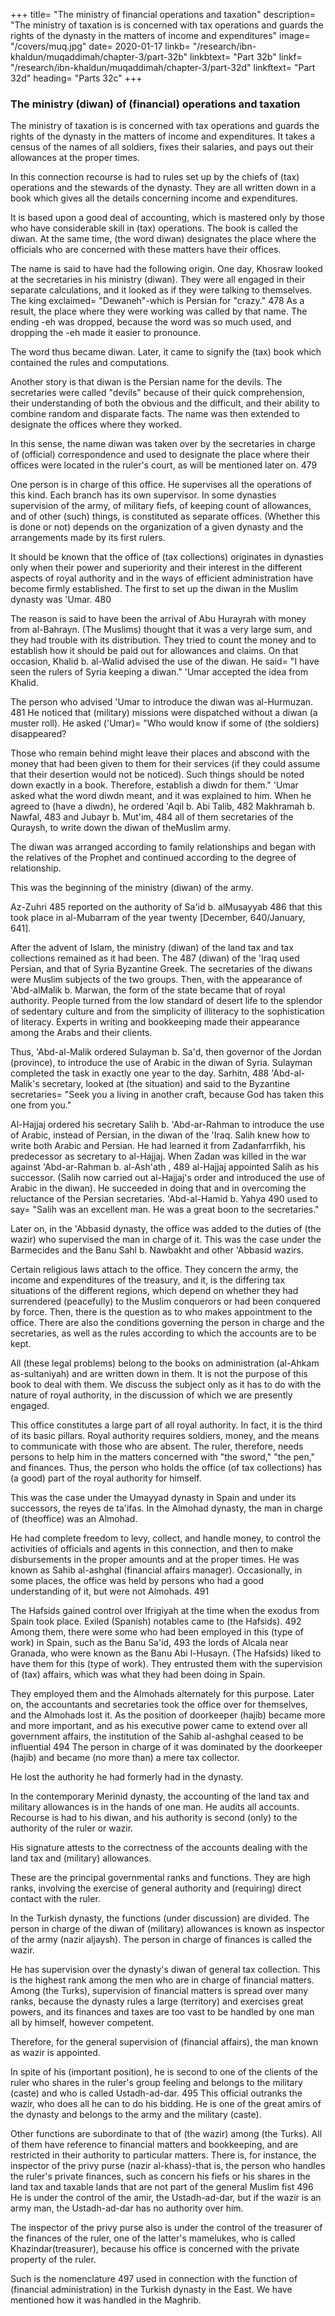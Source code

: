 +++
title= "The ministry of financial operations and taxation"
description= "The ministry of taxation is is concerned with tax operations and guards the rights of the dynasty in the matters of income and expenditures"
image= "/covers/muq.jpg"
date= 2020-01-17
linkb= "/research/ibn-khaldun/muqaddimah/chapter-3/part-32b"
linkbtext= "Part 32b"
linkf= "/research/ibn-khaldun/muqaddimah/chapter-3/part-32d"
linkftext= "Part 32d"
heading= "Parts 32c"
+++


### The ministry (diwan) of (financial) operations and taxation

The ministry of taxation is is concerned with tax operations and guards the rights of the dynasty in the matters of income and expenditures. It takes a census of the names of all soldiers, fixes their salaries, and pays out their allowances at the proper times. 

In this connection recourse is had to rules set up by the chiefs of (tax) operations and the stewards of the dynasty. They are all written down in a book which gives all the details
concerning income and expenditures. 

It is based upon a good deal of accounting, which is mastered only by those who have considerable skill in (tax) operations. The book is called the diwan. At the same time, (the word diwan) designates the place where the officials who are concerned with these matters have their offices.

The name is said to have had the following origin. One day, Khosraw looked at the secretaries in his ministry (diwan). They were all engaged in their separate calculations, and it looked as if they were talking to themselves. The king exclaimed= "Dewaneh"-which is Persian for "crazy." 478 As a result, the place where they were working was called by that name. The ending -eh was dropped, because the word was so much used, and dropping the -eh made it easier to pronounce. 

The word thus became diwan. Later, it came to signify the (tax) book which contained the rules and computations.

Another story is that diwan is the Persian name for the devils. The secretaries were called "devils" because of their quick comprehension, their understanding of both the obvious and the difficult, and their ability to combine random and disparate facts. The name was then extended to designate the offices where they worked. 

In this sense, the name diwan was taken over by the secretaries in charge of (official) correspondence and used to designate the place where their offices were located in the ruler's court, as will be mentioned later on. 479 

One person is in charge of this office. He supervises all the operations of this kind. Each branch has its own supervisor. In some dynasties supervision of the army, of military fiefs, of keeping count of allowances, and of other (such) things, is constituted as separate offices. (Whether this is done or not) depends on the organization of a given dynasty and the arrangements made by its first rulers. 

It should be known that the office of (tax collections) originates in dynasties only when their power and superiority and their interest in the different aspects of royal authority and in the ways of efficient administration have become firmly established. The first to set up the diwan in the Muslim dynasty was 'Umar. 480 

The reason is said to have been the arrival of Abu Hurayrah with money from al-Bahrayn. (The Muslims) thought that it was a very large sum, and they had trouble with its distribution. They tried to count the money and to establish how it should be paid out for allowances and claims. On that occasion, Khalid b. al-Walid advised the use of the diwan. He said= "I have seen the rulers of Syria keeping a diwan." 'Umar accepted the idea from Khalid.

The person who advised 'Umar to introduce the diwan was al-Hurmuzan. 481 He noticed that (military) missions were dispatched without a diwan (a muster roll). He asked ('Umar)= "Who would know if some of (the soldiers) disappeared? 

Those who remain behind might leave their places and abscond with the money that had been given to them for their services (if they could assume that their desertion would not be noticed). Such things should be noted down exactly in a book. Therefore, establish a diwdn for them." 'Umar asked what the word diwdn meant, and it was explained to him. When he agreed to (have a diwdn), he ordered 'Aqil b. Abi Talib, 482 Makhramah b. Nawfal, 483 and Jubayr b. Mut'im, 484 all of them secretaries of the Quraysh, to write down the diwan of theMuslim army. 

The diwan was arranged according to family relationships and began with the relatives of the Prophet and continued according to the degree of relationship. 

This was the beginning of the ministry (diwan) of the army.

Az-Zuhri 485 reported on the authority of Sa'id b. alMusayyab 486 that this took place in al-Mubarram of the year twenty [December, 640/January, 641].

After the advent of Islam, the ministry (diwan) of the land tax and tax collections remained as it had been. The 487 (diwan) of the 'Iraq used Persian, and that of Syria Byzantine Greek. The secretaries of the diwans were Muslim subjects of the two groups. Then, with the appearance of 'Abd-alMalik b. Marwan, the form of the state became that of royal authority. People turned from the low standard of desert life to the splendor of sedentary culture and from the simplicity of illiteracy to the sophistication of literacy. Experts in writing and bookkeeping made their appearance among the Arabs and their clients. 

Thus, 'Abd-al-Malik ordered Sulayman b. Sa'd, then governor of the Jordan (province), to introduce the use of Arabic in the diwan of Syria. Sulayman completed the task in exactly one year to the day. Sarhitn, 488 'Abd-al-Malik's secretary, looked at (the situation) and said to the Byzantine secretaries= "Seek you a living in another craft, because God has taken this one from you."

Al-Hajjaj ordered his secretary Salih b. 'Abd-ar-Rahman to introduce the use of Arabic, instead of Persian, in the diwan of the 'Iraq. Salih knew how to write both Arabic and Persian. He had learned it from Zadanfarrfikh, his predecessor as secretary to al-Hajjaj. When Zadan was killed in the war against 'Abd-ar-Rahman b. al-Ash'ath , 489 al-Hajjaj appointed Salih as his successor. (Salih now carried out al-Hajjaj's order and introduced the use of Arabic in the diwan). He succeeded in doing that and in overcoming the reluctance of the Persian secretaries. 'Abd-al-Hamid b. Yahya 490 used to say= "Salih was an excellent man. He was a great boon to the  secretaries."

Later on, in the 'Abbasid dynasty, the office was added to the duties of (the wazir) who supervised the man in charge of it. This was the case under the Barmecides and the Banu Sahl b. Nawbakht and other 'Abbasid wazirs. 

Certain religious laws attach to the office. They concern the army, the income and expenditures of the treasury, and it, is the differing tax situations of the different regions, which depend on whether they had surrendered (peacefully) to the Muslim conquerors or had been conquered by force. Then, there is the question as to who makes appointment to the office. There are also the conditions governing the person in charge and the secretaries, as well as the rules according to which the accounts are to be kept. 

All (these legal problems) belong to the books on administration (al-Ahkam as-sultaniyah) and are written down in them. It is not the purpose of this book to deal with them. We discuss the subject only as it has to do with the nature of royal authority, in the discussion of which we are presently engaged.

This office constitutes a large part of all royal authority. In fact, it is the third of its basic pillars. Royal authority requires soldiers, money, and the means to communicate with those who are absent. The ruler, therefore, needs persons to help him in the matters concerned with "the sword," "the pen," and finances. Thus, the person who holds the office (of tax collections) has (a good) part of the royal authority for himself.

This was the case under the Umayyad dynasty in Spain and under its successors, the reyes de ta'ifas. In the Almohad dynasty, the man in charge of (theoffice) was an Almohad.

He had complete freedom to levy, collect, and handle money, to control the activities of officials and agents in this connection, and then to make disbursements in the proper amounts and at the proper times. He was known as Sahib al-ashghal (financial affairs manager). Occasionally, in some places, the office was held by persons who had a good understanding of it, but were not Almohads. 491 

The Hafsids gained control over Ifrigiyah at the time when the exodus from Spain took place. Exiled (Spanish) notables came to (the Hafsids). 492 Among them, there were some who had been employed in this (type of work) in Spain, such as the Banu Sa'id, 493 the lords of Alcala near Granada, who were known as the Banu Abi l-Husayn. (The Hafsids) liked to have them for this (type of work). They entrusted them with the supervision of (tax) affairs, which was what they had been doing in Spain. 

They employed them and the Almohads alternately for this purpose. Later on, the accountants and secretaries took the office over for themselves, and the Almohads lost it. As the position of doorkeeper (hajib) became more and more important, and as his executive power came to extend over all government affairs, the institution of the Sahib al-ashghal ceased to be influential 494 The person in charge of it was dominated by the doorkeeper (hajib) and became (no more than) a mere tax collector. 

He lost the authority he had formerly had in the dynasty. 

In the contemporary Merinid dynasty, the accounting of the land tax and military allowances is in the hands of one man. He audits all accounts. Recourse is had to his diwan, and his authority is second (only) to the authority of the ruler or wazir. 

His signature attests to the correctness of the accounts dealing with the land tax and (military) allowances.

These are the principal governmental ranks and functions. They are high ranks, involving the exercise of general authority and (requiring) direct contact with the ruler.

In the Turkish dynasty, the functions (under discussion) are divided. The person in charge of the diwan of (military) allowances is known as inspector of the army (nazir aljaysh). The person in charge of finances is called the wazir. 

He has supervision over the dynasty's diwan of general tax collection. This is the highest rank among the men who are in charge of financial matters. Among (the Turks), supervision of financial matters is spread over many ranks, because the dynasty rules a large (territory) and exercises great powers, and its finances and taxes are too vast to be handled by one man all by himself, however competent. 

Therefore, for the general supervision of (financial affairs), the man known as wazir is appointed. 

In spite of his (important position), he is second to one of the clients of the ruler who shares in the ruler's group feeling and belongs to the military (caste) and who is called Ustadh-ad-dar. 495 This official outranks the wazir, who does all he can to do his bidding. He is one of the great amirs of the dynasty and belongs to the army and the military (caste).

Other functions are subordinate to that of (the wazir) among (the Turks). All of them have reference to financial matters and bookkeeping, and are restricted in their authority to particular matters. There is, for instance, the inspector of the privy purse (nazir al-khass)-that is, the person who handles the ruler's private finances, such as concern his fiefs or his shares in the land tax and taxable lands that are not part of the general Muslim fist 496 He is under the control of the amir, the Ustadh-ad-dar, but if the wazir is an army man, the Ustadh-ad-dar has no authority over him. 

The inspector of the privy purse also is under the control of the treasurer of the finances of the ruler, one of the latter's mamelukes, who is called Khazindar(treasurer), because his office is concerned with the private property of the ruler. 

Such is the nomenclature 497 used in connection with the function of (financial administration) in the Turkish dynasty in the East. We have mentioned how it was handled in the Maghrib.

